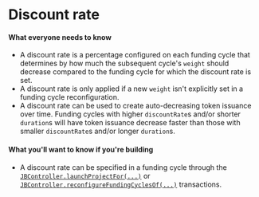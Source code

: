 # Discount rate

#### What everyone needs to know

* A discount rate is a percentage configured on each funding cycle that determines by how much the subsequent cycle's `weight` should decrease compared to the funding cycle for which the discount rate is set.
* A discount rate is only applied if a new `weight` isn't explicitly set in a funding cycle reconfiguration.
* A discount rate can be used to create auto-decreasing token issuance over time. Funding cycles with higher `discountRate`s and/or shorter `duration`s will have token issuance decrease faster than those with smaller `discountRate`s and/or longer `duration`s.

#### What you'll want to know if you're building

* A discount rate can be specified in a funding cycle through the [`JBController.launchProjectFor(...)`](/protocol/api/contracts/or-controllers/jbcontroller/write/launchprojectfor.md) or [`JBController.reconfigureFundingCyclesOf(...)`](/protocol/api/contracts/or-controllers/jbcontroller/write/reconfigurefundingcyclesof.md) transactions.
